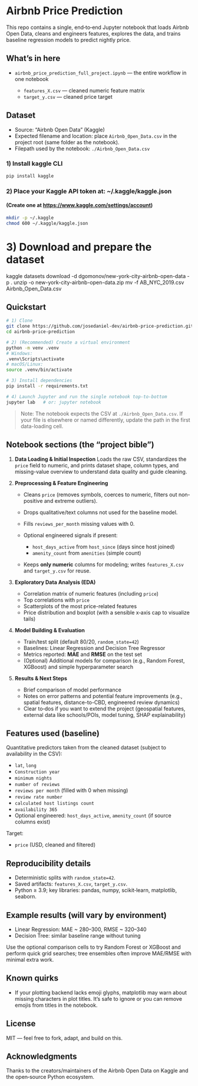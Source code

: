 # Airbnb Price Prediction

This repo contains a single, end‑to‑end Jupyter notebook that loads Airbnb Open Data, cleans and engineers features, explores the data, and trains baseline regression models to predict nightly price.

## What’s in here

* `airbnb_price_prediction_full_project.ipynb` — the entire workflow in one notebook

  * `features_X.csv` — cleaned numeric feature matrix
  * `target_y.csv` — cleaned price target

## Dataset

* Source: “Airbnb Open Data” (Kaggle)
* Expected filename and location: place `Airbnb_Open_Data.csv` in the project root (same folder as the notebook).
* Filepath used by the notebook: `./Airbnb_Open_Data.csv`

### 1) Install kaggle CLI
```bash
pip install kaggle
```

### 2) Place your Kaggle API token at: ~/.kaggle/kaggle.json
####    (Create one at https://www.kaggle.com/settings/account)
```bash
mkdir -p ~/.kaggle
chmod 600 ~/.kaggle/kaggle.json
```

# 3) Download and prepare the dataset
kaggle datasets download -d dgomonov/new-york-city-airbnb-open-data -p .
unzip -o new-york-city-airbnb-open-data.zip
mv -f AB_NYC_2019.csv Airbnb_Open_Data.csv


## Quickstart

```bash
# 1) Clone
git clone https://github.com/josedaniel-dev/airbnb-price-prediction.git
cd airbnb-price-prediction

# 2) (Recommended) Create a virtual environment
python -m venv .venv
# Windows:
.venv\Scripts\activate
# macOS/Linux:
source .venv/bin/activate

# 3) Install dependencies
pip install -r requirements.txt

# 4) Launch Jupyter and run the single notebook top-to-bottom
jupyter lab   # or: jupyter notebook
```

> Note: The notebook expects the CSV at `./Airbnb_Open_Data.csv`. If your file is elsewhere or named differently, update the path in the first data-loading cell.

## Notebook sections (the “project bible”)

1. **Data Loading & Initial Inspection**
   Loads the raw CSV, standardizes the `price` field to numeric, and prints dataset shape, column types, and missing-value overview to understand data quality and guide cleaning.

2. **Preprocessing & Feature Engineering**

   * Cleans `price` (removes symbols, coerces to numeric, filters out non-positive and extreme outliers).
   * Drops qualitative/text columns not used for the baseline model.
   * Fills `reviews_per_month` missing values with 0.
   * Optional engineered signals if present:

     * `host_days_active` from `host_since` (days since host joined)
     * `amenity_count` from `amenities` (simple count)
   * Keeps **only numeric** columns for modeling; writes `features_X.csv` and `target_y.csv` for reuse.

3. **Exploratory Data Analysis (EDA)**

   * Correlation matrix of numeric features (including `price`)
   * Top correlations with `price`
   * Scatterplots of the most price-related features
   * Price distribution and boxplot (with a sensible x‑axis cap to visualize tails)

4. **Model Building & Evaluation**

   * Train/test split (default 80/20, `random_state=42`)
   * Baselines: Linear Regression and Decision Tree Regressor
   * Metrics reported: **MAE** and **RMSE** on the test set
   * (Optional) Additional models for comparison (e.g., Random Forest, XGBoost) and simple hyperparameter search

5. **Results & Next Steps**

   * Brief comparison of model performance
   * Notes on error patterns and potential feature improvements (e.g., spatial features, distance-to-CBD, engineered review dynamics)
   * Clear to‑dos if you want to extend the project (geospatial features, external data like schools/POIs, model tuning, SHAP explainability)

## Features used (baseline)

Quantitative predictors taken from the cleaned dataset (subject to availability in the CSV):

* `lat`, `long`
* `Construction year`
* `minimum nights`
* `number of reviews`
* `reviews per month` (filled with 0 when missing)
* `review rate number`
* `calculated host listings count`
* `availability 365`
* Optional engineered: `host_days_active`, `amenity_count` (if source columns exist)

Target:

* `price` (USD, cleaned and filtered)

## Reproducibility details

* Deterministic splits with `random_state=42`.
* Saved artifacts: `features_X.csv`, `target_y.csv`.
* Python ≥ 3.9; key libraries: pandas, numpy, scikit‑learn, matplotlib, seaborn.

## Example results (will vary by environment)

* Linear Regression: MAE \~ 280–300, RMSE \~ 320–340
* Decision Tree: similar baseline range without tuning

Use the optional comparison cells to try Random Forest or XGBoost and perform quick grid searches; tree ensembles often improve MAE/RMSE with minimal extra work.

## Known quirks

* If your plotting backend lacks emoji glyphs, matplotlib may warn about missing characters in plot titles. It’s safe to ignore or you can remove emojis from titles in the notebook.

## License

MIT — feel free to fork, adapt, and build on this.

## Acknowledgments

Thanks to the creators/maintainers of the Airbnb Open Data on Kaggle and the open‑source Python ecosystem.
